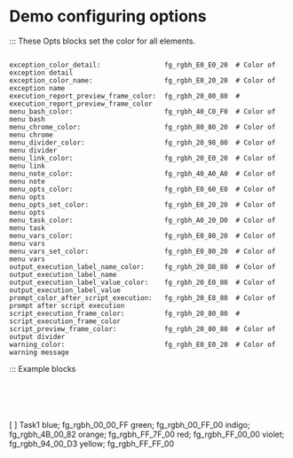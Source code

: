 # Demo configuring options

::: These Opts blocks set the color for all elements.

```opts :(document_options)
```
```opts :(default)
exception_color_detail:                fg_rgbh_E0_E0_20  # Color of exception detail
exception_color_name:                  fg_rgbh_E0_20_20  # Color of exception name
execution_report_preview_frame_color:  fg_rgbh_20_80_80  # execution_report_preview_frame_color
menu_bash_color:                       fg_rgbh_40_C0_F0  # Color of menu bash
menu_chrome_color:                     fg_rgbh_80_80_20  # Color of menu chrome
menu_divider_color:                    fg_rgbh_20_98_80  # Color of menu divider
menu_link_color:                       fg_rgbh_20_E0_20  # Color of menu link
menu_note_color:                       fg_rgbh_40_A0_A0  # Color of menu note
menu_opts_color:                       fg_rgbh_E0_60_E0  # Color of menu opts
menu_opts_set_color:                   fg_rgbh_E0_20_20  # Color of menu opts
menu_task_color:                       fg_rgbh_A0_20_D0  # Color of menu task
menu_vars_color:                       fg_rgbh_E0_80_20  # Color of menu vars
menu_vars_set_color:                   fg_rgbh_E0_80_20  # Color of menu vars
output_execution_label_name_color:     fg_rgbh_20_D8_80  # Color of output_execution_label_name
output_execution_label_value_color:    fg_rgbh_20_E0_80  # Color of output_execution_label_value
prompt_color_after_script_execution:   fg_rgbh_20_E8_80  # Color of prompt after script execution
script_execution_frame_color:          fg_rgbh_20_80_80  # script_execution_frame_color
script_preview_frame_color:            fg_rgbh_20_80_80  # Color of output divider
warning_color:                         fg_rgbh_E0_E0_20  # Color of warning message
```

::: Example blocks

```bash :Bash1
```
```link :Link1
```
```opts :Opts1
```
```port :Port1
```
```vars :Vars1
```
[ ] Task1
blue;    fg_rgbh_00_00_FF
green;   fg_rgbh_00_FF_00
indigo;  fg_rgbh_4B_00_82
orange;  fg_rgbh_FF_7F_00
red;     fg_rgbh_FF_00_00
violet;  fg_rgbh_94_00_D3
yellow;  fg_rgbh_FF_FF_00
